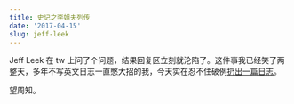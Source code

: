 ```yaml
---
title: 史记之李姐夫列传
date: '2017-04-15'
slug: jeff-leek
---
```


Jeff Leek 在 tw 上问了个问题，结果回复区立刻就沦陷了。这件事我已经笑了两整天，多年不写英文日志一直憋大招的我，今天实在忍不住破例[扔出一篇日志](/en/2017/04/jeff-leek-facts/)。

望周知。
